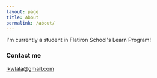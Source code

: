 ```yaml
---
layout: page
title: About
permalink: /about/
---
```


I'm currently a student in Flatiron School's Learn Program!





### Contact me

[lkwlala@gmail.com](mailto:lkwlala@gmail.com)
